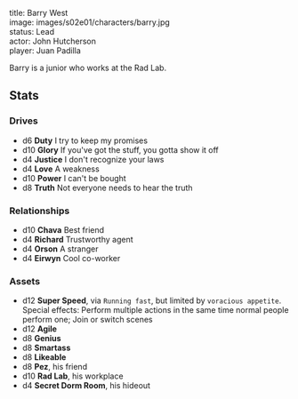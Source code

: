title: Barry West  
image: images/s02e01/characters/barry.jpg  
status: Lead  
actor: John Hutcherson  
player: Juan Padilla  

Barry is a junior who works at the Rad Lab.

## Stats

### Drives

* d6 **Duty** I try to keep my promises
* d10 **Glory** If you've got the stuff, you gotta show it off
* d4 **Justice** I don't recognize your laws
* d4 **Love** A weakness
* d10 **Power** I can't be bought
* d8 **Truth** Not everyone needs to hear the truth

### Relationships

* d10 **Chava** Best friend
* d4 **Richard** Trustworthy agent
* d4 **Orson** A stranger
* d4 **Eirwyn** Cool co-worker

### Assets

* d12 **Super Speed**, via `Running fast`, but limited by `voracious appetite`. Special effects: Perform multiple actions in the same time normal people perform one; Join or switch scenes
* d12 **Agile**
* d8 **Genius**
* d8 **Smartass**
* d8 **Likeable**
* d8 **Pez**, his friend
* d10 **Rad Lab**, his workplace
* d4 **Secret Dorm Room**, his hideout
